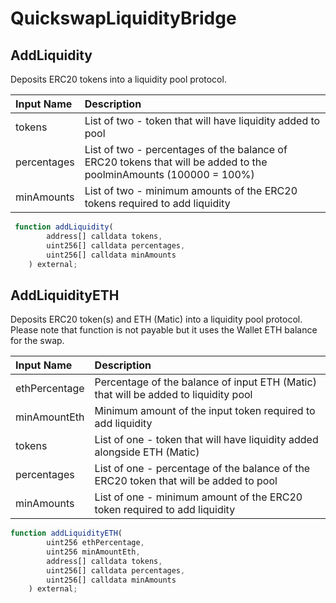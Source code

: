 # QuickswapLiquidityBridge

## AddLiquidity

Deposits ERC20 tokens into a liquidity pool protocol.

| Input Name | Description |
| :--- | :--- |
| tokens | List of two - token that will have liquidity added to pool |
| percentages | List of two - percentages of the balance of ERC20 tokens that will be added to the poolminAmounts \(100000 = 100%\) |
| minAmounts | List of two - minimum amounts of the ERC20 tokens required to add liquidity |

```javascript
 function addLiquidity(
        address[] calldata tokens,
        uint256[] calldata percentages,
        uint256[] calldata minAmounts
    ) external;
```

## AddLiquidityETH

Deposits ERC20 token\(s\) and ETH \(Matic\) into a liquidity pool protocol. Please note that function is not payable but it uses the Wallet ETH balance for the swap. 

| Input Name | Description |
| :--- | :--- |
| ethPercentage | Percentage of the balance of input ETH \(Matic\) that will be added to liquidity pool |
| minAmountEth | Minimum amount of the input token required to add liquidity |
| tokens | List of one - token that will have liquidity added alongside ETH \(Matic\) |
| percentages | List of one - percentage of the balance of the ERC20 token that will be added to pool |
| minAmounts | List of one - minimum amount of the ERC20 token required to add liquidity |

```javascript
function addLiquidityETH(
        uint256 ethPercentage,
        uint256 minAmountEth,
        address[] calldata tokens,
        uint256[] calldata percentages,
        uint256[] calldata minAmounts
    ) external;
```

